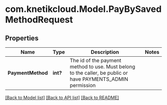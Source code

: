 # com.knetikcloud.Model.PayBySavedMethodRequest
## Properties

Name | Type | Description | Notes
------------ | ------------- | ------------- | -------------
**PaymentMethod** | **int?** | The id of the payment method to use. Must belong to the caller, be public or have PAYMENTS_ADMIN permission | 

[[Back to Model list]](../README.md#documentation-for-models) [[Back to API list]](../README.md#documentation-for-api-endpoints) [[Back to README]](../README.md)

